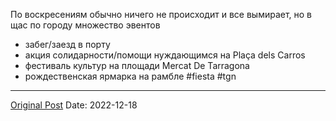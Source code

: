 По воскресениям обычно ничего не происходит и все вымирает, но в щас по городу множество эвентов
- забег/заезд в порту
- акция солидарности/помощи нуждающимся на Plaça dels Carros
- фестиваль культур на площади Mercat De Tarragona
- рождественская ярмарка на рамбле #fiesta #tgn

---
[Original Post](https://t.me/lev2tarragona/760)
Date: 2022-12-18
